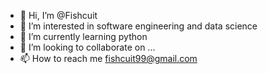- 👋 Hi, I’m @Fishcuit
- 👀 I’m interested in software engineering and data science 
- 🌱 I’m currently learning python
- 💞️ I’m looking to collaborate on ...
- 📫 How to reach me fishcuit99@gmail.com

<!---
Fishcuit/Fishcuit is a ✨ special ✨ repository because its `README.md` (this file) appears on your GitHub profile.
You can click the Preview link to take a look at your changes.
--->
